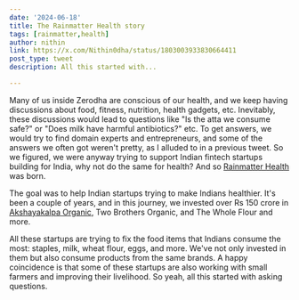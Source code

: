 ```yaml
---
date: '2024-06-18'
title: The Rainmatter Health story
tags: [rainmatter,health]
author: nithin
link: https://x.com/Nithin0dha/status/1803003933830664411
post_type: tweet
description: All this started with...

---
```


Many of us inside Zerodha are conscious of our health, and we keep having discussions about food, fitness, nutrition, health gadgets, etc. Inevitably, these discussions would lead to questions like "Is the atta we consume safe?" or "Does milk have harmful antibiotics?" etc. To get answers, we would try to find domain experts and entrepreneurs, and some of the answers we often got weren't pretty, as I alluded to in a previous tweet. So we figured, we were anyway trying to support Indian fintech startups building for India, why not do the same for health? And so 
[Rainmatter Health](https://twitter.com/Rainmatterin) was born.

The goal was to help Indian startups trying to make Indians healthier. It's been a couple of years, and in this journey, we invested over Rs 150 crore in [Akshayakalpa Organic](https://twitter.com/akshayakalpa), Two Brothers Organic, and The Whole Flour and more. 

All these startups are trying to fix the food items that Indians consume the most: staples, milk, wheat flour, eggs, and more. We've not only invested in them but also consume products from the same brands. A happy coincidence is that some of these startups are also working with small farmers and improving their livelihood. So yeah, all this started with asking questions.
